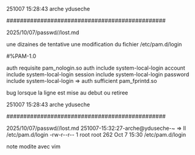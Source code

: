 251007
15:28:43
arche
yduseche

###############################################

2025/10/07/passwd//lost.md

une dizaines de tentative
une modification du fichier /etc/pam.d/login

#%PAM-1.0

auth       requisite    pam_nologin.so
auth       include      system-local-login
account    include      system-local-login
session    include      system-local-login
password   include      system-local-login
=> auth       sufficient    pam_fprintd.so

bug lorsque la ligne est mise au debut ou retiree

251007
15:28:43
arche
yduseche

###############################################

2025/10/07/passwd//lost.md
251007-15:32:27-arche@yduseche-~
=> ll /etc/pam.d/login
-rw-r--r-- 1 root root 262 Oct  7 15:30 /etc/pam.d/login

note modite avec vim
